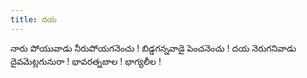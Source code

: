 ```yaml
---
title: దయ
---
```


నారు పోయువాడు నీరుపోయగనెంచు ! 
బిడ్డగన్నవాడై పెంచనెంచు ! 
దయ నెరుగనివాడు దైవమెట్లగునురా ! 
భావరత్నబాల ! భాగ్యలీల !